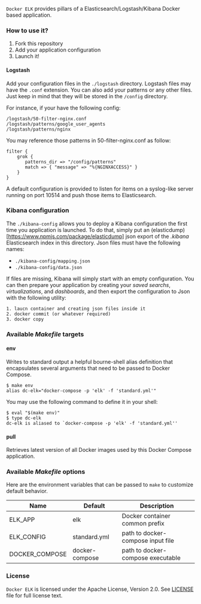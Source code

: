`Docker ELK` provides pillars of a Elasticsearch/Logstash/Kibana
Docker based application.

### How to use it?

1. Fork this repository
1. Add your application configuration
1. Launch it!

#### Logstash

Add your configuration files in the `./logstash` directory. Logstash files
may have the `.conf` extension. You can also add your patterns or any other
files. Just keep in mind that they will be stored in the `/config` directory.

For instance, if your have the following config:

```
/logstash/50-filter-nginx.conf
/logstash/patterns/google_user_agents
/logstash/patterns/nginx
```

You may reference those patterns in 50-filter-nginx.conf as follow:

```
filter {
	grok {
	   patterns_dir => "/config/patterns"
	   match => { "message" => "%{NGINXACCESS}" }
	}
}
```

A default configuration is provided to listen for items on a syslog-like
server running on port 10514 and push those items to Elasticsearch.

### Kibana configuration

The `./kibana-config` allows you to deploy a Kibana configuration the first
time you application is launched.
To do that, simply put an
(elasticdump)[https://www.npmjs.com/package/elasticdump] json export
of the *.kibana* Elasticsearch index in this directory. Json files must have
the following names:

* `./kibana-config/mapping.json`
* `./kibana-config/data.json`

If files are missing, Kibana will simply start with an empty configuration.
You can then prepare your application by creating your *saved searchs*,
*virtualizations*, and *dashboards*, and then export the configuration to Json
with the following utility:

```shell
1. laucn container and creating json files inside it
2. docker commit (or whatever required)
3. docker copy
```

### Available *Makefile* targets

#### env

Writes to standard output a helpful bourne-shell alias definition that
encapsulates several arguments that need to be passed to Docker Compose.

```shell
$ make env
alias dc-elk="docker-compose -p 'elk' -f 'standard.yml'"
```

You may use the following command to define it in your shell:

```shell
$ eval "$(make env)"
$ type dc-elk
dc-elk is aliased to `docker-compose -p 'elk' -f 'standard.yml''
```

#### pull

Retrieves latest version of all Docker images used by this Docker Compose application.

### Available *Makefile* options

Here are the environment variables that can be passed to `make` to customize
default behavior.

Name | Default | Description
-----|---------|------------
ELK_APP | elk | Docker container common prefix
ELK_CONFIG | standard.yml | path to docker-compose input file
DOCKER_COMPOSE | docker-compose | path to docker-compose executable

### License

`Docker ELK` is licensed under the Apache License, Version 2.0. See
[LICENSE](LICENSE) file for full license text.
